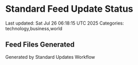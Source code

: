 # Standard Feed Update Status
Last updated: Sat Jul 26 06:18:15 UTC 2025
Categories: technology,business,world

## Feed Files Generated

Generated by Standard Updates Workflow
